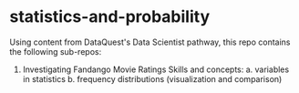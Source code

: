# statistics-and-probability

Using content from DataQuest's Data Scientist pathway, this repo contains the following sub-repos:

  1. Investigating Fandango Movie Ratings
      Skills and concepts: a. variables in statistics
                           b. frequency distributions (visualization and comparison)
                           
                          
                         
